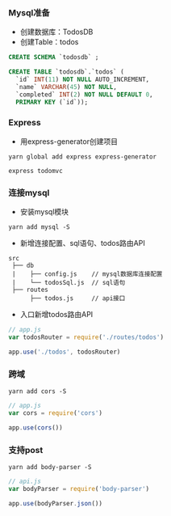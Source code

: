 ### Mysql准备
+ 创建数据库：TodosDB
+ 创建Table：todos
```sql
CREATE SCHEMA `todosdb` ;

CREATE TABLE `todosdb`.`todos` (
  `id` INT(11) NOT NULL AUTO_INCREMENT,
  `name` VARCHAR(45) NOT NULL,
  `completed` INT(2) NOT NULL DEFAULT 0,
  PRIMARY KEY (`id`));
```

### Express
+ 用express-generator创建项目
```
yarn global add express express-generator

express todomvc
```

### 连接mysql
+ 安装mysql模块
```
yarn add mysql -S
```
+ 新增连接配置、sql语句、todos路由API
```
src
 ├── db
 |    ├── config.js    // mysql数据库连接配置
 |    └── todosSql.js  // sql语句
 ├── routes
      ├── todos.js     // api接口  
```
+ 入口新增todos路由API
```javascript
// app.js
var todosRouter = require('./routes/todos')

app.use('./todos', todosRouter)
```

### 跨域
```
yarn add cors -S
```
```javascript
// app.js
var cors = require('cors')

app.use(cors())
```

### 支持post
```
yarn add body-parser -S
```
```javascript
// api.js
var bodyParser = require('body-parser')

app.use(bodyParser.json())
```